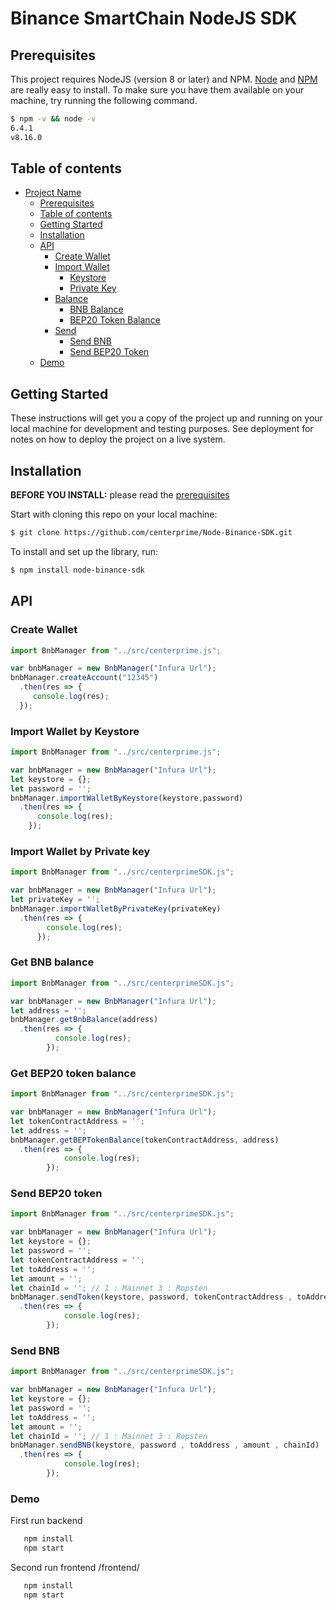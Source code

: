 # Binance SmartChain NodeJS SDK

## Prerequisites

This project requires NodeJS (version 8 or later) and NPM.
[Node](http://nodejs.org/) and [NPM](https://npmjs.org/) are really easy to install.
To make sure you have them available on your machine,
try running the following command.

```sh
$ npm -v && node -v
6.4.1
v8.16.0
```

## Table of contents

- [Project Name](#project-name)
  - [Prerequisites](#prerequisites)
  - [Table of contents](#table-of-contents)
  - [Getting Started](#getting-started)
  - [Installation](#installation)
  - [API](#api)
    - [Create Wallet](#createwallet)
    - [Import Wallet](#importwallet)
      - [Keystore](#keystore)
      - [Private Key](#keystore)
    - [Balance](#balance)
      - [BNB Balance](#etherbalance)
      - [BEP20 Token Balance](#erc20tokenbalance)
    - [Send](#send)
      - [Send BNB](#sendether)
      - [Send BEP20 Token](#senderc20token)
  - [Demo](#demo)

## Getting Started

These instructions will get you a copy of the project up and running on your local machine for development and testing purposes. See deployment for notes on how to deploy the project on a live system.

## Installation

**BEFORE YOU INSTALL:** please read the [prerequisites](#prerequisites)

Start with cloning this repo on your local machine:

```sh
$ git clone https://github.com/centerprime/Node-Binance-SDK.git
```

To install and set up the library, run:

```sh
$ npm install node-binance-sdk
```

## API

### Create Wallet

```js
import BnbManager from "../src/centerprime.js";

var bnbManager = new BnbManager("Infura Url");
bnbManager.createAccount("12345")
  .then(res => {
     console.log(res);
  });
```


### Import Wallet by Keystore

```js
import BnbManager from "../src/centerprime.js";

var bnbManager = new BnbManager("Infura Url");
let keystore = {};
let password = '';
bnbManager.importWalletByKeystore(keystore,password)
  .then(res => {
      console.log(res);
    });
```

### Import Wallet by Private key

```js
import BnbManager from "../src/centerprimeSDK.js";

var bnbManager = new BnbManager("Infura Url");
let privateKey = '';
bnbManager.importWalletByPrivateKey(privateKey)
  .then(res => {
        console.log(res);
      });
```

### Get BNB balance

```js
import BnbManager from "../src/centerprimeSDK.js";

var bnbManager = new BnbManager("Infura Url");
let address = '';
bnbManager.getBnbBalance(address)
  .then(res => {
          console.log(res);
        });
```


### Get BEP20 token balance

```js
import BnbManager from "../src/centerprimeSDK.js";

var bnbManager = new BnbManager("Infura Url");
let tokenContractAddress = '';
let address = '';
bnbManager.getBEPTokenBalance(tokenContractAddress, address)
  .then(res => {
            console.log(res);
        });
```

### Send BEP20 token

```js
import BnbManager from "../src/centerprimeSDK.js";

var bnbManager = new BnbManager("Infura Url");
let keystore = {};
let password = '';
let tokenContractAddress = '';
let toAddress = '';
let amount = '';
let chainId = ''; // 1 : Mainnet 3 : Ropsten
bnbManager.sendToken(keystore, password, tokenContractAddress , toAddress , amount , chainId)
  .then(res => {
            console.log(res);
        });
```


### Send BNB

```js
import BnbManager from "../src/centerprimeSDK.js";

var bnbManager = new BnbManager("Infura Url");
let keystore = {};
let password = '';
let toAddress = '';
let amount = '';
let chainId = ''; // 1 : Mainnet 3 : Ropsten
bnbManager.sendBNB(keystore, password , toAddress , amount , chainId)
  .then(res => {
            console.log(res);
        });
```

### Demo

First run backend 

```js
   npm install
   npm start
```

Second run frontend /frontend/ 

```js
   npm install
   npm start
```